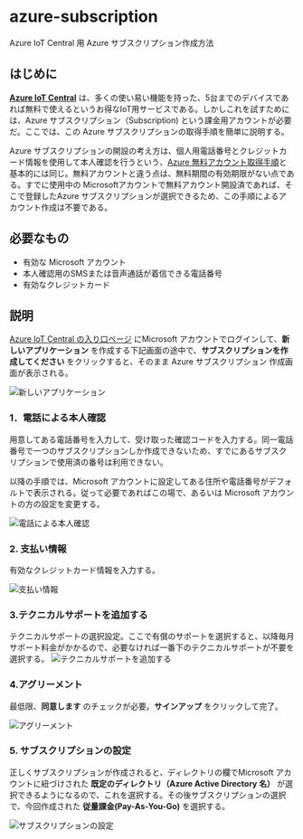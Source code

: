 # azure-subscription

Azure IoT Central 用 Azure サブスクリプション作成方法

## はじめに

[**Azure IoT Central**](https://azure.microsoft.com/ja-jp/services/iot-central/) は、多くの使い易い機能を持った、5台までのデバイスであれば無料で使えるというお得なIoT用サービスである。しかしこれを試すためには、Azure サブスクリプション（Subscription) という課金用アカウントが必要だ。ここでは、この Azure サブスクリプションの取得手順を簡単に説明する。

Azure サブスクリプションの開設の考え方は、個人用電話番号とクレジットカード情報を使用して本人確認を行うという、[Azure 無料アカウント取得手順](http://www.devdrv.co.jp/hidaka/node/65
)と基本的には同じ。無料アカウントと違う点は、無料期間の有効期限がない点である。すでに使用中の Microsoftアカウントで無料アカウント開設済であれば、そこで登録したAzure サブスクリプションが選択できるため、この手順によるアカウント作成は不要である。

## 必要なもの
- 有効な Microsoft アカウント
- 本人確認用のSMSまたは音声通話が着信できる電話番号
- 有効なクレジットカード

## 説明

[Azure IoT Central の入り口ページ](
https://apps.azureiotcentral.com/) にMicrosoft アカウントでログインして、**新しいアプリケーション** を作成する下記画面の途中で、**サブスクリプションを作成してください** をクリックすると、そのまま Azure サブスクリプション 作成画面が表示される。

![新しいアプリケーション](pimg0.png)

### 1．電話による本人確認
用意してある電話番号を入力して、受け取った確認コードを入力する。同一電話番号で一つのサブスクリプションしか作成できないため、すでにあるサブスクリプションで使用済の番号は利用できない。

以降の手順では、Microsoft アカウントに設定してある住所や電話番号がデフォルトで表示される。従って必要であればこの場で、あるいは Microsoft アカウントの方の設定を変更する。

![電話による本人確認](pimg1.png)

### 2. 支払い情報
有効なクレジットカード情報を入力する。

![支払い情報](pimg2.png)

### 3.テクニカルサポートを追加する
テクニカルサポートの選択設定。ここで有償のサポートを選択すると、以降毎月サポート料金がかかるので、必要なければ一番下のテクニカルサポートが不要を選択する。
![テクニカルサポートを追加する](pimg3.png)

### 4.アグリーメント
最低限、**同意します** のチェックが必要。**サインアップ** をクリックして完了。

![アグリーメント](pimg4.png)

### 5. サブスクリプションの設定
正しくサブスクリプションが作成されると、ディレクトリの欄でMicrosoft アカウントに紐づけされた **既定のディレクトリ（Azure Active Directory 名）** が選択できるようになるので、これを選択する。その後サブスクリプションの選択で、今回作成された **従量課金(Pay-As-You-Go)** を選択する。

![サブスクリプションの設定](pimg5.png)

